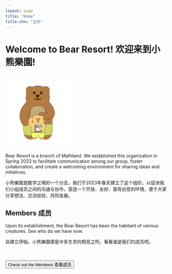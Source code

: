 ```yaml
---
layout: page
title: "Home"
title-chn: "主页"
---
```


# <span class="eng">Welcome to Bear Resort!</span> <span class="chn">欢迎来到小熊樂園!</span> 

# <img src="/logos/home.gif" height="200"><br>


<span class="eng">Bear Resort is a branch of Mathland. We established this organization in Spring 2023 to facilitate communication among our group, foster collaboration, and create a welcoming environment for sharing ideas and initiatives.</span>

<span class="chn">小熊樂園是数学之境的一个分支。我们于2023年春天建立了这个组织，以促进我们小组成员之间的沟通与协作，营造一个开放、友好、富有创意的环境，便于大家分享想法、交流经验、共同发展。</span>

## <span class="eng">Members</span> <span class="chn">成员</span>


<span class="eng">Upon its establishment, the Bear Resort has been the habitant of various creatures. See who do we have now.</span>

<span class="chn">自建立伊始，小熊樂園便是许多生灵的栖息之所。看看谁是我们的成员吧。</span>


# <button onclick="window.open('/chars/index.html', '_blank')"> <span class="eng">Check out the Members</span> <span class="chn">查看成员</span> </button>